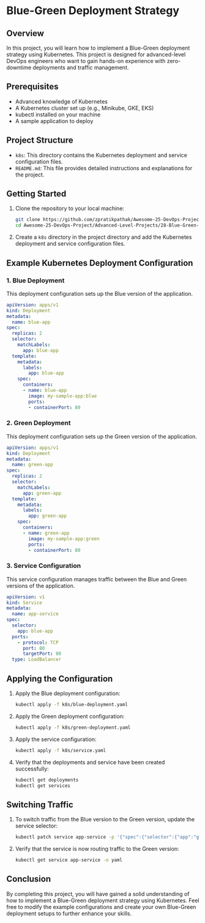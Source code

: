 # Blue-Green Deployment Strategy

## Overview

In this project, you will learn how to implement a Blue-Green deployment strategy using Kubernetes. This project is designed for advanced-level DevOps engineers who want to gain hands-on experience with zero-downtime deployments and traffic management.

## Prerequisites

- Advanced knowledge of Kubernetes
- A Kubernetes cluster set up (e.g., Minikube, GKE, EKS)
- kubectl installed on your machine
- A sample application to deploy

## Project Structure

- `k8s`: This directory contains the Kubernetes deployment and service configuration files.
- `README.md`: This file provides detailed instructions and explanations for the project.

## Getting Started

1. Clone the repository to your local machine:
   ```bash
   git clone https://github.com/zpratikpathak/Awesome-25-DevOps-Project.git
   cd Awesome-25-DevOps-Project/Advanced-Level-Projects/28-Blue-Green-Deployment-Strategy
   ```

2. Create a `k8s` directory in the project directory and add the Kubernetes deployment and service configuration files.

## Example Kubernetes Deployment Configuration

### 1. Blue Deployment

This deployment configuration sets up the Blue version of the application.

```yaml
apiVersion: apps/v1
kind: Deployment
metadata:
  name: blue-app
spec:
  replicas: 2
  selector:
    matchLabels:
      app: blue-app
  template:
    metadata:
      labels:
        app: blue-app
    spec:
      containers:
      - name: blue-app
        image: my-sample-app:blue
        ports:
        - containerPort: 80
```

### 2. Green Deployment

This deployment configuration sets up the Green version of the application.

```yaml
apiVersion: apps/v1
kind: Deployment
metadata:
  name: green-app
spec:
  replicas: 2
  selector:
    matchLabels:
      app: green-app
  template:
    metadata:
      labels:
        app: green-app
    spec:
      containers:
      - name: green-app
        image: my-sample-app:green
        ports:
        - containerPort: 80
```

### 3. Service Configuration

This service configuration manages traffic between the Blue and Green versions of the application.

```yaml
apiVersion: v1
kind: Service
metadata:
  name: app-service
spec:
  selector:
    app: blue-app
  ports:
    - protocol: TCP
      port: 80
      targetPort: 80
  type: LoadBalancer
```

## Applying the Configuration

1. Apply the Blue deployment configuration:
   ```bash
   kubectl apply -f k8s/blue-deployment.yaml
   ```

2. Apply the Green deployment configuration:
   ```bash
   kubectl apply -f k8s/green-deployment.yaml
   ```

3. Apply the service configuration:
   ```bash
   kubectl apply -f k8s/service.yaml
   ```

4. Verify that the deployments and service have been created successfully:
   ```bash
   kubectl get deployments
   kubectl get services
   ```

## Switching Traffic

1. To switch traffic from the Blue version to the Green version, update the service selector:
   ```bash
   kubectl patch service app-service -p '{"spec":{"selector":{"app":"green-app"}}}'
   ```

2. Verify that the service is now routing traffic to the Green version:
   ```bash
   kubectl get service app-service -o yaml
   ```

## Conclusion

By completing this project, you will have gained a solid understanding of how to implement a Blue-Green deployment strategy using Kubernetes. Feel free to modify the example configurations and create your own Blue-Green deployment setups to further enhance your skills.

